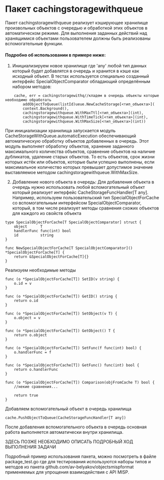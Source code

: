 # Пакет cachingstoragewithqueue

Пакет cachingstoragewithqueue реализует кэширующее хранилище произвольных объектов с очередью и обработкой этих объектов в автоматическом режиме. Для выполнения заданных действий над хранящимися объектами пользователем должны быть реализованы вспомогательные функции.

#### Подробно об использовании в примере ниже:

1. Инициализируем новое хранилище где 'any' любой тип данных который будет добавлятся в очередь и хранится в кэше как исходный объект. В тестах используется специально созданный интерфейс SpecialObjectComparator обладающий определённым набором методов:

```
	cache, err = cachingstoragewithq//кладем в очередь объекты которые необходимо обработать
		addObjectToQueue(listId)ueue.NewCacheStorage[<тип_объекта>](
		context.Background(),
		cachingstoragewithqueue.WithMaxTtl[<тип_объекта>](int),
		cachingstoragewithqueue.WithTimeTick[<тип_объекта>](int),
		cachingstoragewithqueue.WithMaxSize[<тип_объекта>](int))
```

При инициализации хранилища запускается модуль CacheStorageWithQueue.automaticExecution обеспечивающий автоматическую обработку объектов добавленных в очередь. Этот модуль выполняет обработку объектов, хранение заданного максимального количества объектов, сравнение объектов на наличие дубликатов, удаление старых объектов. То есть объектов, срок жизни которых истёк или объектов, которые были успешно выполнены, если максимальное количество которых превышает допустимое значение выставляемое методом cachingstoragewithqueue.WithMaxSize.

2.  Добавление нового объекта в очередь:
    Для добавления объекта в очередь нужно использовать любой вспомогательный объект который реализует интерфейс CacheStorageFuncHandler[T any].
    Например, используем пользовательский тип SpecialObjectForCache со вспомогательным интерфейсом SpecialObjectComparator,
    который, в том числе реализует методы сравнения схожих объектов для каждого из свойств объекта

```
type SpecialObjectForCache[T SpecialObjectComparator] struct {
	object      T
	handlerFunc func(int) bool
	id          string
}

func NewSpecialObjectForCache[T SpecialObjectComparator]() *SpecialObjectForCache[T] {
	return &SpecialObjectForCache[T]{}
}
```

Реализуем необходимые методы

```
func (o *SpecialObjectForCache[T]) SetID(v string) {
	o.id = v
}

func (o *SpecialObjectForCache[T]) GetID() string {
	return o.id
}

func (o *SpecialObjectForCache[T]) SetObject(v T) {
	o.object = v
}

func (o *SpecialObjectForCache[T]) GetObject() T {
	return o.object
}

func (o *SpecialObjectForCache[T]) SetFunc(f func(int) bool) {
	o.handlerFunc = f
}

func (o *SpecialObjectForCache[T]) GetFunc() func(int) bool {
	return o.handlerFunc
}

func (o *SpecialObjectForCache[T]) Comparison(objFromCache T) bool {
    //некие сравнения...

    return true
}
```

Добавляем вспомогательный объект в очередь хранилища

```
cache.PushObjectToQueue(CacheStorageFuncHandler[T any])
```

После добавления вспомогательного объекта в очередь основная работа выполняется автоматически внутри хранилища.

ЗДЕСЬ ПОЗЖЕ НЕОБХОДИМО ОПИСАТЬ ПОДРОБНЫЙ ХОД ВЫПОЛНЕНИЯ ЗАДАЧИ

Подробный пример использования пакета, можно посмотреть в файле package_test.go где для тестирования используются наборы типов и методов из пакета github.com/av-belyakov/objectsmispformat применяемых для упрощения взаимодействия с API MISP.
